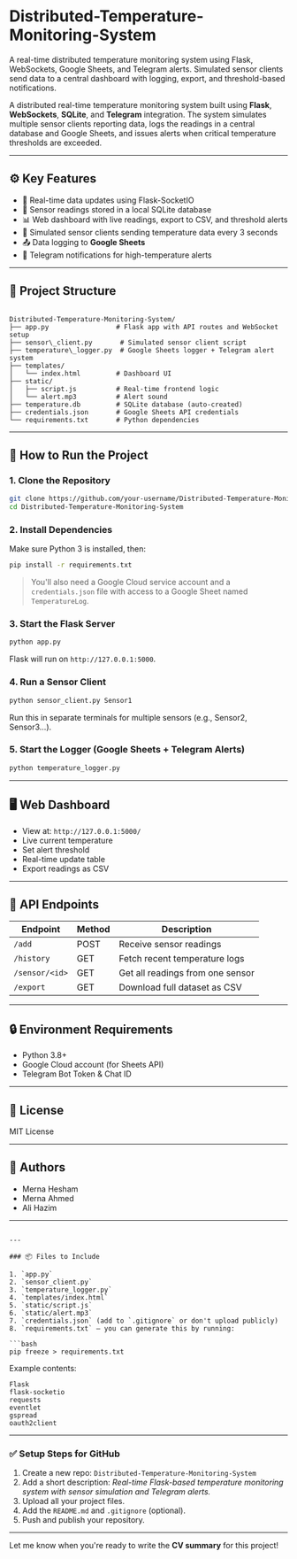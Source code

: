 # Distributed-Temperature-Monitoring-System
A real-time distributed temperature monitoring system using Flask, WebSockets, Google Sheets, and Telegram alerts. Simulated sensor clients send data to a central dashboard with logging, export, and threshold-based notifications.

A distributed real-time temperature monitoring system built using **Flask**, **WebSockets**, **SQLite**, and **Telegram** integration. The system simulates multiple sensor clients reporting data, logs the readings in a central database and Google Sheets, and issues alerts when critical temperature thresholds are exceeded.

---

## ⚙️ Key Features

- 📡 Real-time data updates using Flask-SocketIO
- 🧾 Sensor readings stored in a local SQLite database
- 📊 Web dashboard with live readings, export to CSV, and threshold alerts
- 🔁 Simulated sensor clients sending temperature data every 3 seconds
- 📤 Data logging to **Google Sheets**
- 🚨 Telegram notifications for high-temperature alerts

---

## 📁 Project Structure

```

Distributed-Temperature-Monitoring-System/
├── app.py                 # Flask app with API routes and WebSocket setup
├── sensor\_client.py       # Simulated sensor client script
├── temperature\_logger.py  # Google Sheets logger + Telegram alert system
├── templates/
│   └── index.html         # Dashboard UI
├── static/
│   ├── script.js          # Real-time frontend logic
│   └── alert.mp3          # Alert sound
├── temperature.db         # SQLite database (auto-created)
├── credentials.json       # Google Sheets API credentials
└── requirements.txt       # Python dependencies

````

---

## 🚀 How to Run the Project

### 1. Clone the Repository

```bash
git clone https://github.com/your-username/Distributed-Temperature-Monitoring-System.git
cd Distributed-Temperature-Monitoring-System
````

### 2. Install Dependencies

Make sure Python 3 is installed, then:

```bash
pip install -r requirements.txt
```

> You'll also need a Google Cloud service account and a `credentials.json` file with access to a Google Sheet named `TemperatureLog`.

### 3. Start the Flask Server

```bash
python app.py
```

Flask will run on `http://127.0.0.1:5000`.

### 4. Run a Sensor Client

```bash
python sensor_client.py Sensor1
```

Run this in separate terminals for multiple sensors (e.g., Sensor2, Sensor3...).

### 5. Start the Logger (Google Sheets + Telegram Alerts)

```bash
python temperature_logger.py
```

---

## 🖥️ Web Dashboard

* View at: `http://127.0.0.1:5000/`
* Live current temperature
* Set alert threshold
* Real-time update table
* Export readings as CSV

---

## 🧪 API Endpoints

| Endpoint       | Method | Description                      |
| -------------- | ------ | -------------------------------- |
| `/add`         | POST   | Receive sensor readings          |
| `/history`     | GET    | Fetch recent temperature logs    |
| `/sensor/<id>` | GET    | Get all readings from one sensor |
| `/export`      | GET    | Download full dataset as CSV     |

---

## 🔒 Environment Requirements

* Python 3.8+
* Google Cloud account (for Sheets API)
* Telegram Bot Token & Chat ID

---

## 📜 License

MIT License

---

## 👥 Authors

* Merna Hesham
* Merna Ahmed
* Ali Hazim

---

````

---

### 📦 Files to Include

1. `app.py`
2. `sensor_client.py`
3. `temperature_logger.py`
4. `templates/index.html`
5. `static/script.js`
6. `static/alert.mp3`
7. `credentials.json` (add to `.gitignore` or don't upload publicly)
8. `requirements.txt` — you can generate this by running:

```bash
pip freeze > requirements.txt
````

Example contents:

```text
Flask
flask-socketio
requests
eventlet
gspread
oauth2client
```

---

### ✅ Setup Steps for GitHub

1. Create a new repo: `Distributed-Temperature-Monitoring-System`
2. Add a short description: *Real-time Flask-based temperature monitoring system with sensor simulation and Telegram alerts.*
3. Upload all your project files.
4. Add the `README.md` and `.gitignore` (optional).
5. Push and publish your repository.

---

Let me know when you're ready to write the **CV summary** for this project!
